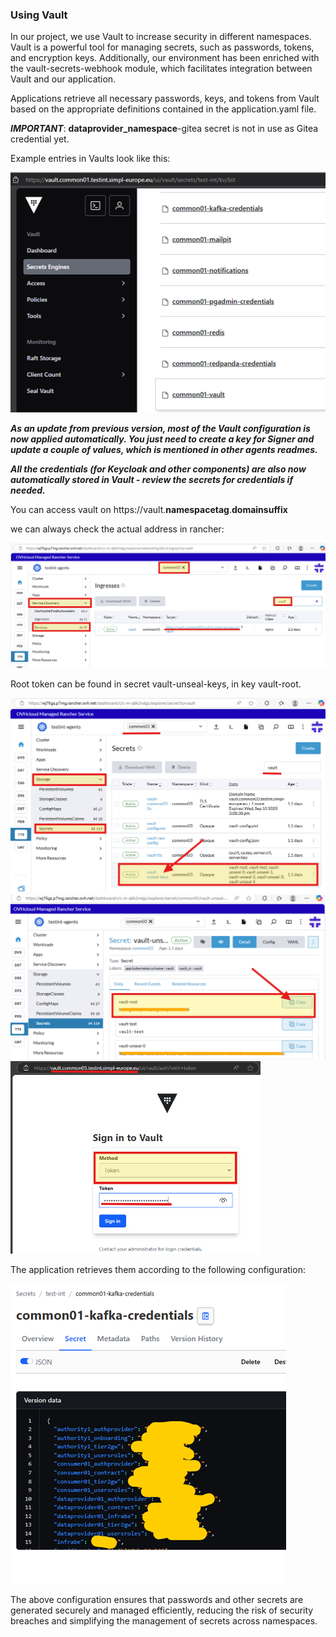 ### Using Vault

In our project, we use Vault to increase security in different namespaces. Vault is a powerful tool for managing secrets, such as passwords, tokens, and encryption keys.
Additionally, our environment has been enriched with the vault-secrets-webhook module, which facilitates integration between Vault and our application.

Applications retrieve all necessary passwords, keys, and tokens from Vault based on the appropriate definitions contained in the application.yaml file.


**_IMPORTANT_**: **dataprovider_namespace**-gitea secret is not in use as Gitea credential yet.

Example entries in Vaults look like this:

![Vault view](images/vault1.png)

**_As an update from previous version, most of the Vault configuration is now applied automatically.
You just need to create a key for Signer and update a couple of values, which is mentioned in other agents readmes._**

**_All the credentials (for Keycloak and other components) are also now automatically stored in Vault - review the secrets for credentials if needed._**

You can access vault on https://vault.**namespacetag**.**domainsuffix**

we can always check the actual address in rancher:

<img src="images/Rancher03.png" alt="Rancher03" width="600"><BR>

Root token can be found in secret vault-unseal-keys, in key vault-root. 

<img src="images/Rancher01.png" alt="Rancher01" width="600"><BR>
<img src="images/Rancher02.png" alt="Rancher02" width="600"><BR>
<img src="images/Vault_02.png" alt="Vault_02" width="400"><BR>

The application retrieves them according to the following configuration:

![kafka-credentials view](images/kafka-credentials1.png)

The above configuration ensures that passwords and other secrets are generated securely and managed efficiently, reducing the risk of security breaches and simplifying the management of secrets across namespaces.



